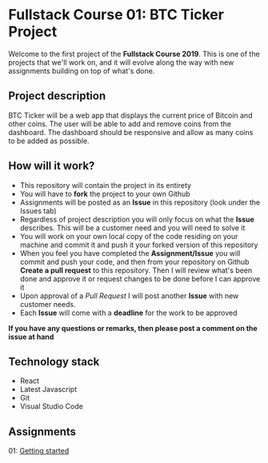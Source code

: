 # Fullstack Course 01: BTC Ticker Project
Welcome to the first project of the **Fullstack Course 2019**. This is one of the projects that we'll work on, and it will evolve along the way with new assignments building on top of what's done.

## Project description
BTC Ticker will be a web app that displays the current price of Bitcoin and other coins. The user will be able to add and remove coins from the dashboard. The dashboard should be responsive and allow as many coins to be added as possible.

## How will it work?
* This repository will contain the project in its entirety
* You will have to **fork** the project to your own Github
* Assignments will be posted as an **Issue** in this repository (look under the Issues tab)
* Regardless of project description you will only focus on what the **Issue** describes. This will be a customer need and you will need to solve it
* You will work on your own local copy of the code residing on your machine and commit it and push it your forked version of this repository
* When you feel you have completed the **Assignment/Issue** you will commit and push your code, and then from your repository on Github **Create a pull request** to this repository. Then I will review what's been done and approve it or request changes to be done before I can approve it
* Upon approval of a *Pull Request* I will post another **Issue** with new customer needs.
* Each **Issue** will come with a **deadline** for the work to be approved

**If you have any questions or remarks, then please post a comment on the issue at hand**

## Technology stack
* React
* Latest Javascript
* Git
* Visual Studio Code

## Assignments

01: [Getting started](https://github.com/henningms/fullstack-study-project-01-btc-ticker/issues/1)
